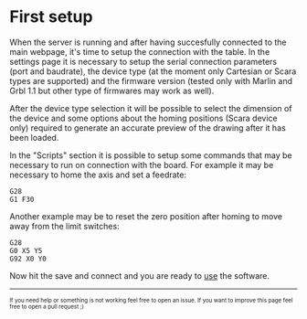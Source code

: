 # First setup

When the server is running and after having succesfully connected to the main webpage, it's time to setup the connection with the table.
In the settings page it is necessary to setup the serial connection parameters (port and baudrate), the device type (at the moment only Cartesian or Scara types are supported) and the firmware version (tested only with Marlin and Grbl 1.1 but other type of firmwares may work as well).

After the device type selection it will be possible to select the dimension of the device and some options about the homing positions (Scara device only) required to generate an accurate preview of the drawing after it has been loaded.

In the "Scripts" section it is possible to setup some commands that may be necessary to run on connection with the board.
For example it may be necessary to home the axis and set a feedrate:
```
G28
G1 F30
```

Another example may be to reset the zero position after homing to move away from the limit switches:
```
G28
G0 X5 Y5
G92 X0 Y0
```

Now hit the save and connect and you are ready to [use](usage.md) the software.

___
<sup><sub>If you need help or something is not working feel free to open an issue. If you want to improve this page feel free to open a pull request ;)<sub><sup>
